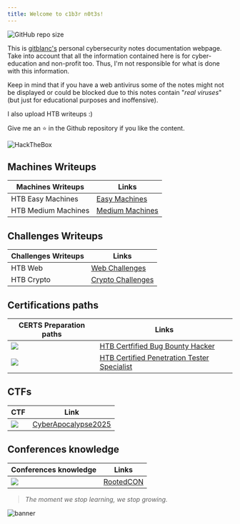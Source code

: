 ```yaml
---
title: Welcome to c1b3r n0t3s!
---
```

![GitHub repo size](https://img.shields.io/github/repo-size/gitblanc/c1b3rn0t3s?style=for-the-badge&color=red)

This is [gitblanc's](https://github.com/gitblanc/) personal cybersecurity notes documentation webpage. Take into account that all the information contained here is for cyber-education and non-profit too. Thus, I'm not responsible for what is done with this information.

Keep in mind that if you have a web antivirus some of the notes might not be displayed or could be blocked due to this notes contain "*real viruses*" (but just for educational purposes and inoffensive).

I also upload HTB writeups :)

Give me an ⭐️ in the Github repository if you like the content.

<img src="https://www.hackthebox.eu/badge/image/1842544" alt="HackTheBox">

## Machines Writeups

| Machines Writeups   | Links                                                                                |
| ------------------- | ------------------------------------------------------------------------------------ |
| HTB Easy Machines   | [Easy Machines](https://gitblanc.github.io/c1b3rn0t3s/writeups/HackTheBox/Easy/)     |
| HTB Medium Machines | [Medium Machines](https://gitblanc.github.io/c1b3rn0t3s/writeups/HackTheBox/Medium/) |

## Challenges Writeups

| Challenges Writeups | Links                                                                         |
| ------------------- | ----------------------------------------------------------------------------- |
| HTB Web             | [Web Challenges](https://gitblanc.github.io/c1b3rn0t3s/challenges/web/)       |
| HTB Crypto          | [Crypto Challenges](https://gitblanc.github.io/c1b3rn0t3s/challenges/crypto/) |

## Certifications paths

| CERTS Preparation paths                  | Links                                                                                          |
| ---------------------------------------- | ---------------------------------------------------------------------------------------------- |
| ![](Pasted%20image%2020250322234824.png) | [HTB Certfified Bug Bounty Hacker](https://gitblanc.github.io/c1b3rn0t3s/tags/CBBH)            |
| ![](Pasted%20image%2020250423083049.png) | [HTB Certified Penetration Tester Specialist](https://gitblanc.github.io/c1b3rn0t3s/tags/CPTS) |

## CTFs

| CTF                                      | Link                                                                              |
| ---------------------------------------- | --------------------------------------------------------------------------------- |
| ![](Pasted%20image%2020250322232828.png) | [CyberApocalypse2025](https://gitblanc.github.io/c1b3rn0t3s/tags/CyberApocalypse) |

## Conferences knowledge

| Conferences knowledge                    | Links                                                             |
| ---------------------------------------- | ----------------------------------------------------------------- |
| ![](Pasted%20image%2020250309224059.png) | [RootedCON](https://gitblanc.github.io/c1b3rn0t3s/tags/RootedCON) |

> *The moment we stop learning, we stop growing.*


<script data-goatcounter="https://gitblanc.goatcounter.com/count"
        async src="//gc.zgo.at/count.js"></script>


![banner](img/banner.jpg)
